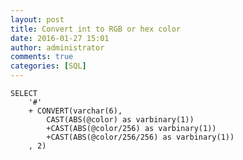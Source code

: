 ```yaml
---
layout: post
title: Convert int to RGB or hex color
date: 2016-01-27 15:01
author: administrator
comments: true
categories: [SQL]
---
```

<pre class="lang-sql prettyprint prettyprinted"><code><span class="kwd">SELECT</span> 
    <span class="str">'#'</span>
    <span class="pun">+</span> <span class="kwd">CONVERT</span><span class="pun">(</span><span class="pln">varchar</span><span class="pun">(</span><span class="lit">6</span><span class="pun">),</span><span class="pln">
        CAST</span><span class="pun">(</span><span class="pln">ABS</span><span class="pun">(@</span><span class="pln">color</span><span class="pun">)</span> <span class="kwd">as</span><span class="pln"> varbinary</span><span class="pun">(</span><span class="lit">1</span><span class="pun">))</span>
        <span class="pun">+</span><span class="pln">CAST</span><span class="pun">(</span><span class="pln">ABS</span><span class="pun">(@</span><span class="pln">color</span><span class="pun">/</span><span class="lit">256</span><span class="pun">)</span> <span class="kwd">as</span><span class="pln"> varbinary</span><span class="pun">(</span><span class="lit">1</span><span class="pun">))</span>
        <span class="pun">+</span><span class="pln">CAST</span><span class="pun">(</span><span class="pln">ABS</span><span class="pun">(@</span><span class="pln">color</span><span class="pun">/</span><span class="lit">256</span><span class="pun">/</span><span class="lit">256</span><span class="pun">)</span> <span class="kwd">as</span><span class="pln"> varbinary</span><span class="pun">(</span><span class="lit">1</span><span class="pun">))</span>
    <span class="pun">,</span> <span class="lit">2</span><span class="pun">)</span></code></pre>
